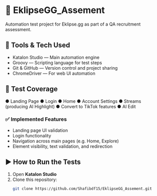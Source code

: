 # 🧪 EklipseGG_Assement

Automation test project for Eklipse.gg as part of a QA recruitment assessment.

## 🔧 Tools & Tech Used
- Katalon Studio — Main automation engine
- Groovy — Scripting language for test steps
- Git & GitHub — Version control and project sharing
- ChromeDriver — For web UI automation

## 🚀 Test Coverage
● Landing Page
● Login
● Home
● Account Settings
● Streams (producing AI Highlight)
● Convert to TikTok features
● AI Edit

### ✅ Implemented Features
- Landing page UI validation
- Login functionality 
- Navigation across main pages (e.g. Home, Explore)
- Element visibility, text validation, and redirection


## ▶️ How to Run the Tests

1. Open **Katalon Studio**
2. Clone this repository:
   ```bash
   git clone https://github.com/Shafibdf15/EklipseGG_Assement.git
